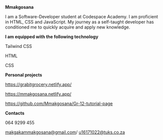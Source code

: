 **Mmakgosana**

I am a Software-Developer student at Codespace Academy. I am proficient in HTML, CSS and JavaScript. My journey as a self-taught developer has conditioned me to quickly acquire and apply new knowledge.

**I am equipped with the following technology**


Tailwind CSS


HTML


CSS


**Personal projects**


https://grabitgrocery.netlify.app/


https://mmakgosana.netlify.app/


https://github.com/Mmakgosana/Gr-12-tutorial-page


**Contacts**


064 9299 455


makgakammakgosana@gmail.com/ u16171022@tuks.co.za






